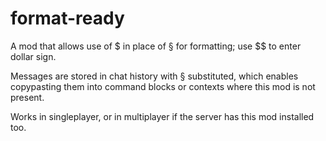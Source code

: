 # format-ready
A mod that allows use of $ in place of § for formatting; use $$ to enter dollar sign.

Messages are stored in chat history with § substituted, which enables copypasting them into command blocks or contexts where this mod is not present.

Works in singleplayer, or in multiplayer if the server has this mod installed too.
